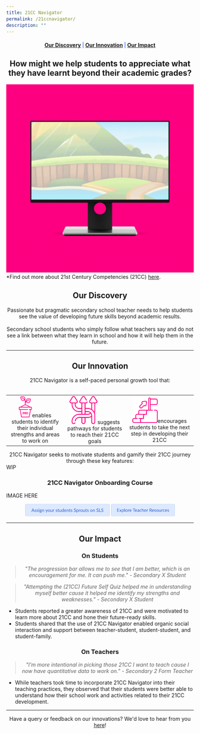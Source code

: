 ```yaml
---
title: 21CC Navigator
permalink: /21ccnavigator/
description: ""
---
```

<center><h4 style="color:#578ffe;"><a href="#discovery">Our Discovery</a>  |  <a href="#innovation">Our Innovation</a>  |  <a href="#impact">Our Impact</a></h4></center>

<center><h2>How might we help students to appreciate what they have learnt beyond their academic grades?</h2></center>

![Welcome to 21CC Navigator](/images/21CC%20Navigator/21cc%20navigator%20featured%20image.gif)
*Find out more about 21st Century Competencies (21CC) <a rel="noopener noreferrer" target="_blank" href="https://www.moe.gov.sg/education-in-sg/21st-century-competencies">here</a>.

<center><h2 id="discovery">Our Discovery</h2></center>
<center>Passionate but pragmatic secondary school teacher needs to help students see the value of developing future skills beyond academic results. 
<br><br>
Secondary school students who simply follow what teachers say and do not see a link between what they learn in school and how it will help them in the future.
</center>

-----------------

<center><h2 id="innovation">Our Innovation</h2></center>
<center>21CC Navigator is a self-paced personal growth tool that:<br><br>
<div style="overflow-x:auto;">
<table>
	<tbody>
		<tr>
			<td style="text-align: center"><img src="/images/21CC%20Navigator/identify%20growth.png" style="width:25%">enables students to identify their individual strengths and areas to work on</td>
			<td style="text-align: center"><img src="/images/21CC%20Navigator/pathways.png" style="width:50%">suggests pathways for students to reach their 21CC goals</td>
			<td style="text-align: center"><img src="/images/21CC%20Navigator/next%20step.png" style="width:40%">encourages students to take the next step in developing their 21CC</td>
		</tr>
	</tbody>
</table>
</div>
</center>

<center>21CC Navigator seeks to motivate students and gamify their 21CC journey through these key features:</center>
WIP

<center><h3>21CC Navigator Onboarding Course</h3></center>

IMAGE HERE

<center><a rel="noopener noreferrer" target="_blank" href="https://for.edu.sg/sprouts"><img style="width:45%; display: inline;" src="/images/Buttons/Assign%20your%20students%20Sprouts%20on%20SLS.png"></a>
<a rel="noopener noreferrer" target="_blank" href="/sprouts/teacher"><img style="width:34%; display: inline;" src="/images/Buttons/Explore%20Teacher%20Resources.png"></a></center>

------------------

<center><h2 id="impact">Our Impact</h2></center>

<h3><center>On Students</center></h3>

<center><blockquote><i>"The progression bar allows me to see that I am better, which is an encouragement for me. It can push me." - Secondary X Student</i></blockquote></center>

<center><blockquote><i>"Attempting the (21CC) Future Self Quiz helped me in understanding myself better cause it helped me identify my strengths and weaknesses." - Secondary X Student</i></blockquote></center>

<ul>
	<li>Students reported a greater awareness of 21CC and were motivated to learn more about 21CC and hone their future-ready skills.</li>
	<li>Students shared that the use of 21CC Navigator enabled organic social interaction and support between teacher-student, student-student, and student-family.</li>
	</ul>

<h3><center>On Teachers</center></h3>
<center><blockquote><i>"I’m more intentional in picking those 21CC I want to teach cause I now have quantitative data to work on." - Secondary 2 Form Teacher</i></blockquote></center>
<ul>
	<li>While teachers took time to incorporate 21CC Navigator into their teaching practices, they observed that their students were better able to understand how their school work and activities related to their 21CC development.</li>
</ul>

--------

<center>Have a query or feedback on our innovations? We'd love to hear from you <a href="/contact" target="_blank" rel="noopener noreferrer">here</a>!</center>